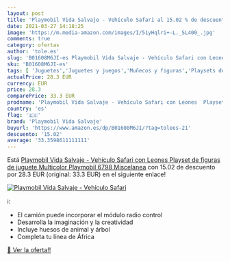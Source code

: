 ```yaml
---
layout: post
title: 'Playmobil Vida Salvaje - Vehículo Safari al 15.02 % de descuento'
date: 2021-03-27 14:18:25
image: 'https://m.media-amazon.com/images/I/51yHqlri+-L._SL400_.jpg'
comments: true
category: ofertas
author: 'tole.es'
slug: 'B01608M6JI-es Playmobil Vida Salvaje - Vehículo Safari con Leones...'
sku: 'B01608M6JI-es'
tags: [ 'Juguetes','Juguetes y juegos','Muñecos y figuras','Playsets de figuras de juguete para niños','playmobil','playmobil vida salvaje', ]
actualPrice: 28.3 EUR
currency: EUR
price: 28.3
comparePrice: 33.3 EUR
prodname: 'Playmobil Vida Salvaje - Vehículo Safari con Leones  Playset de figuras de juguete  Multicolor  Playmobil  6798   Miscelanea'
country: 'es'
flag: '🇪🇸'
brand: 'Playmobil Vida Salvaje'
buyurl: 'https://www.amazon.es/dp/B01608M6JI/?tag=tolees-21'
descuento: '15.02'
average: '33.3598611111111'
---
```


Está [Playmobil Vida Salvaje - Vehículo Safari con Leones  Playset de figuras de juguete  Multicolor  Playmobil  6798   Miscelanea](https://www.amazon.es/dp/B01608M6JI/?tag=tolees-21) con 15.02 de descuento por 28.3 EUR (original: 33.3 EUR) en el siguiente enlace!

[![Playmobil Vida Salvaje - Vehículo Safari](https://m.media-amazon.com/images/I/51yHqlri+-L._SL400_.jpg)](https://www.amazon.es/dp/B01608M6JI/?tag=tolees-21)

ℹ️:

- El camión puede incorporar el módulo radio control
- Desarrolla la imaginación y la creatividad
- Incluye huesos de animal y árbol
- Completa tu línea de África

[🛒 Ver la oferta!!](https://www.amazon.es/dp/B01608M6JI/?tag=tolees-21)

